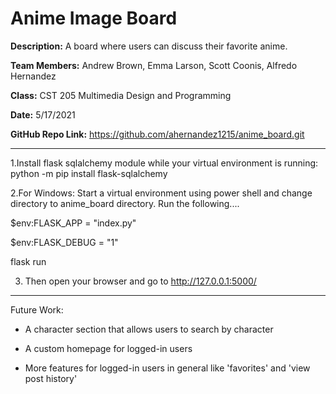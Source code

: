 <h1>Anime Image Board</h1>

<strong>Description:</strong> A board where users can discuss their favorite anime.

<strong>Team Members:</strong> Andrew Brown, Emma Larson, Scott Coonis, Alfredo Hernandez

<strong>Class:</strong> CST 205 Multimedia Design and Programming

<strong>Date:</strong> 5/17/2021

<strong>GitHub Repo Link:</strong> https://github.com/ahernandez1215/anime_board.git

-------------------------
1.Install flask sqlalchemy module while your virtual environment is running: python -m pip install flask-sqlalchemy

2.For Windows: Start a virtual environment using power shell and change directory to anime_board directory.
Run the following....

$env:FLASK_APP = "index.py"

$env:FLASK_DEBUG = "1"

flask run

3. Then open your browser and go to http://127.0.0.1:5000/

-------------------------

Future Work:

- A character section that allows users to search by character

- A custom homepage for logged-in users

- More features for logged-in users in general like 'favorites' and 'view post history'
